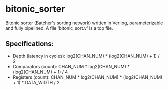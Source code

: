# bitonic_sorter
Bitonic sorter (Batcher's sorting network) written in Verilog, parameterizable and fully pipelined.
A file 'bitonic_sort.v' is a top file.

## Specifications:
* Depth (latency in cycles): log2(CHAN_NUM) * (log2(CHAN_NUM) + 1) / 2
* Comparators (count): CHAN_NUM * log2(CHAN_NUM) * (log2(CHAN_NUM) + 1) / 4
* Registers (count): CHAN_NUM * log2(CHAN_NUM) * (log2(CHAN_NUM) + 1) * DATA_WIDTH / 2
